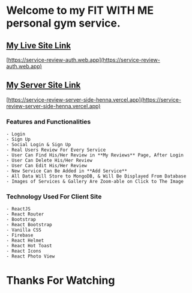 # Welcome to my FIT WITH ME personal gym service.

## [My Live Site Link](https://service-review-auth.web.app)

[https://service-review-auth.web.app](https://service-review-auth.web.app)

## [My Server Site Link](https://service-review-server-side-henna.vercel.app)

[https://service-review-server-side-henna.vercel.app](https://service-review-server-side-henna.vercel.app)


### Features and Functionalities
    - Login
    - Sign Up
    - Social Login & Sign Up
    - Real Users Review For Every Service
    - User Can Find His/Her Review in **My Reviews** Page, After Login
    - User Can Delete His/Her Review
    - User Can Edit His/Her Review
    - New Service Can Be Added in **Add Service**
    - All Data Will Store to MongoDB, & Will Be Displayed From Database
    - Images of Services & Gallery Are Zoom-able on Click to The Image

### Technology Used For Client Site
    - ReactJS
    - React Router
    - Bootstrap
    - React Bootstrap
    - Vanilla CSS
    - Firebase
    - React Helmet
    - React Hot Toast
    - React Icons
    - React Photo View 


# Thanks For Watching